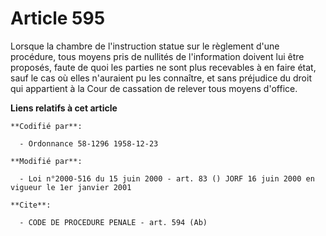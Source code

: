 # Article 595

Lorsque la chambre de l'instruction statue sur le règlement d'une procédure, tous moyens pris de nullités de l'information
doivent lui être proposés, faute de quoi les parties ne sont plus recevables à en faire état, sauf le cas où elles n'auraient
pu les connaître, et sans préjudice du droit qui appartient à la Cour de cassation de relever tous moyens d'office.

**Liens relatifs à cet article**

	**Codifié par**:

	  - Ordonnance 58-1296 1958-12-23

	**Modifié par**:

	  - Loi n°2000-516 du 15 juin 2000 - art. 83 () JORF 16 juin 2000 en vigueur le 1er janvier 2001

	**Cite**:

	  - CODE DE PROCEDURE PENALE - art. 594 (Ab)
